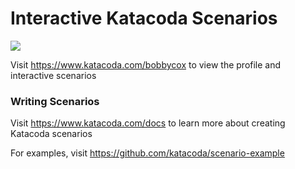 # Interactive Katacoda Scenarios

[![](http://shields.katacoda.com/katacoda/bobbycox/count.svg)](https://www.katacoda.com/bobbycox "Get your profile on Katacoda.com")

Visit https://www.katacoda.com/bobbycox to view the profile and interactive scenarios

### Writing Scenarios
Visit https://www.katacoda.com/docs to learn more about creating Katacoda scenarios

For examples, visit https://github.com/katacoda/scenario-example
